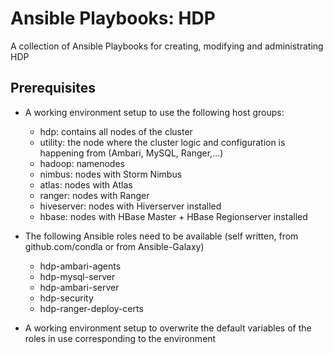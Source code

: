 # Ansible Playbooks: HDP

A collection of Ansible Playbooks for creating, modifying and administrating HDP

## Prerequisites

* A working environment setup to use the following host groups:

  * hdp: contains all nodes of the cluster
  * utility: the node where the cluster logic and configuration is happening from (Ambari, MySQL, Ranger,...)
  * hadoop: namenodes
  * nimbus: nodes with Storm Nimbus
  * atlas: nodes with Atlas
  * ranger: nodes with Ranger
  * hiveserver: nodes with Hiverserver installed
  * hbase: nodes with HBase Master + HBase Regionserver installed

* The following Ansible roles need to be available (self written, from github.com/condla or from Ansible-Galaxy)
  * hdp-ambari-agents
  * hdp-mysql-server
  * hdp-ambari-server
  * hdp-security
  * hdp-ranger-deploy-certs

* A working environment setup to overwrite the default variables of the roles in use corresponding to the environment
